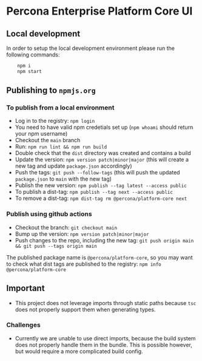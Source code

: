 # Percona Enterprise Platform Core UI

## Local development

In order to setup the local development environment please run the following commands:

```bash
    npm i
    npm start
```

## Publishing to `npmjs.org`

### To publish from a local environment

- Log in to the registry: `npm login`
- You need to have valid npm credetials set up (`npm whoami` should return your npm username)
- Checkout the `main` branch
- Run: `npm run lint && npm run build`
- Double check that the `dist` directory was created and contains a build
- Update the version: `npm version patch|minor|major` (this will create a new tag and update `package.json` accordingly)
- Push the tags: `git push --follow-tags` (this will push the updated `package.json` to `main` with the new tag)
- Publish the new version: `npm publish --tag latest --access public`
- To publish a dist-tag: `npm publish --tag next --access public`
- To remove a dist-tag: `npm dist-tag rm @percona/platform-core next`

### Publish using github actions

- Checkout the branch: `git checkout main`
- Bump up the version: `npm version patch|minor|major`
- Push changes to the repo, including the new tag: `git push origin main && git push --tags origin main`

The published package name is `@percona/platform-core`, so you may want to check what dist tags are published to the registry: `npm info @percona/platform-core`

## Important

- This project does not leverage imports through static paths because `tsc` does not properly support them when generating types.

### Challenges

- Currently we are unable to use direct imports, because the build system does not properly handle them in the bundle. This is possible however, but would require a more complicated build config.
